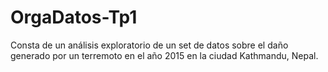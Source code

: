 # OrgaDatos-Tp1

Consta de un análisis exploratorio de un set de datos sobre el daño generado por un terremoto en el año 2015 en la ciudad Kathmandu, Nepal.